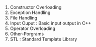 1. Constructor Overloading
2. Exception Handling
3. File Handling
4. Input Ouput : Basic input output in C++
5. Operator Overloading
6. Other-Porgrams
7. STL : Standard Template Library
